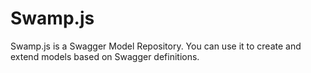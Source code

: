 # Swamp.js

Swamp.js is a Swagger Model Repository. You can use it to create and extend models based on Swagger definitions.
